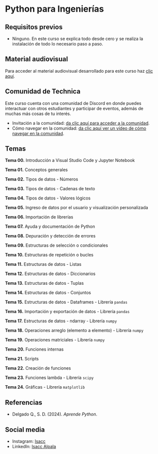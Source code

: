 # Python para Ingenierías

## Requisitos previos
- Ninguno. En este curso se explica todo desde cero y se realiza la instalación de todo lo necesario paso a paso.

## Material audiovisual
Para acceder al material audiovisual desarrollado para este curso haz [clic aquí](https://www.udemy.com/course/draft/5903058/?referralCode=6AC6E94087AB0132E7A7).

## Comunidad de Technica
Este curso cuenta con una comunidad de Discord en donde puedes interactuar con otros estudiantes y participar de eventos, además de muchas más cosas de tu interés.
- Invitación a la comunidad: [da clic aquí para acceder a la comunidad](https://discord.gg/V6MedeXDkA).
- Cómo navegar en la comunidad: [da clic aquí ver un vídeo de cómo navegar en la comunidad](https://youtu.be/ZeO775TfoYk).

## Temas
**Tema 00.** Introducción a Visual Studio Code y Jupyter Notebook

**Tema 01.** Conceptos generales

**Tema 02.** Tipos de datos - Números

**Tema 03.** Tipos de datos - Cadenas de texto

**Tema 04.** Tipos de datos - Valores lógicos

**Tema 05.** Ingreso de datos por el usuario y visualización personalizada

**Tema 06.** Importación de librerías

**Tema 07.** Ayuda y documentación de Python

**Tema 08.** Depuración y detección de errores

**Tema 09.** Estructuras de selección o condicionales

**Tema 10.** Estructuras de repetición o bucles

**Tema 11.** Estructuras de datos - Listas

**Tema 12.** Estructuras de datos - Diccionarios

**Tema 13.** Estructuras de datos - Tuplas

**Tema 14.** Estructuras de datos - Conjuntos

**Tema 15.** Estructuras de datos - Dataframes - Librería `pandas`

**Tema 16.** Importación y exportación de datos - Librería `pandas`

**Tema 17.** Estructuras de datos - ndarray - Librería `numpy`

**Tema 18.** Operaciones arreglo (elemento a elemento) - Librería `numpy`

**Tema 19.** Operaciones matriciales - Librería `numpy`

**Tema 20.** Funciones internas

**Tema 21.** Scripts

**Tema 22.** Creación de funciones

**Tema 23.** Funciones lambda - Librería `scipy`

**Tema 24.** Gráficas - Librería `matplotlib`

## Referencias
- Delgado Q., S. D. (2024). *Aprende Python*.

## Social media
- Instagram: [Isacc](https://www.instagram.com/aisacc.me/)
- LinkedIn: [Isacc Alpala](https://www.linkedin.com/in/isaccalpala/)
